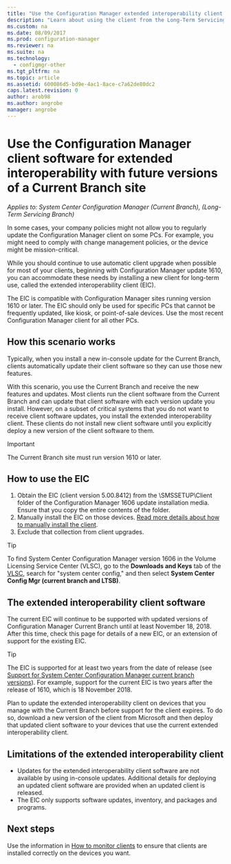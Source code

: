 ```yaml
---
title: "Use the Configuration Manager extended interoperability client with the Current Branch "
description: "Learn about using the client from the Long-Term Servicing Branch of Configuration Manager with a Current Branch site."
ms.custom: na
ms.date: 08/09/2017
ms.prod: configuration-manager
ms.reviewer: na
ms.suite: na
ms.technology:
  - configmgr-other
ms.tgt_pltfrm: na
ms.topic: article
ms.assetid: 600086d5-bd9e-4ac1-8ace-c7a62de80dc2
caps.latest.revision: 0
author: arob98
ms.author: angrobe
manager: angrobe
---
```


# Use the Configuration Manager client software for extended interoperability with future versions of a Current Branch site

*Applies to: System Center Configuration Manager (Current Branch), (Long-Term Servicing Branch)*  

In some cases, your company policies might not allow you to regularly update the Configuration Manager client on some PCs. For example, you might need to comply with change management policies, or the device might be mission-critical.

While you should continue to use automatic client upgrade when possible for most of your clients, beginning with Configuration Manager update 1610, you can accommodate these needs by installing a new client for long-term use, called the extended interoperability client (EIC).

The EIC is compatible with Configuration Manager sites running version 1610 or later. The EIC should only be used for specific PCs that cannot be frequently updated, like kiosk, or point-of-sale devices. Use the most recent Configuration Manager client for all other PCs.

## How this scenario works

Typically, when you install a new in-console update for the Current Branch, clients automatically update their client software so they can use those new features.

With this scenario, you use the Current Branch and receive the new features and updates. Most clients run the client software from the Current Branch and can update that client software with each version update you install. However, on a subset of critical systems that you do not want to receive client software updates, you install the extended interoperability client. These clients do not install new client software until you explicitly deploy a new version of the client software to them.

>[!IMPORTANT]
>The Current Branch site must run version 1610 or later.

## How to use the EIC

1. Obtain the EIC (client version 5.00.8412) from the \SMSSETUP\Client folder  of the Configuration Manager 1606 update installation media. Ensure that you copy the entire contents of the folder.
2. Manually install the EIC on those devices. [Read more details about how to manually install the client](/sccm/core/clients/deploy/deploy-clients-to-windows-computers#BKMK_Manual).
3. Exclude that collection from client upgrades.

>[!TIP]
>To find System Center Configuration Manager version 1606 in the Volume Licensing Service Center (VLSC), go to the **Downloads and Keys** tab of the [VLSC](https://www.microsoft.com/Licensing/servicecenter/Downloads/DownloadsAndKeys.aspx), search for "system center config," and then select **System Center Config Mgr (current branch and LTSB)**.

## The extended interoperability client software

The current EIC will continue to be supported with updated versions of Configuration Manager Current Branch until at least November 18, 2018. After this time, check this page for details of a new EIC, or an extension of support for the existing EIC.

>[!TIP]
>The EIC is supported for at least two years from the date of release (see [Support for System Center Configuration Manager current branch versions](/sccm/core/servers/manage/current-branch-versions-supported)). For example, support for the current EIC is two years after the release of 1610, which is 18 November 2018.

Plan to update the extended interoperability client on devices that you manage with the Current Branch before support for the client expires. To do so, download a new version of the client from Microsoft and then deploy that updated client software to your devices that use the current extended interoperability client.

## Limitations of the extended interoperability client

- Updates for the extended interoperability client software are not available by using in-console updates. Additional details for deploying an updated client software are provided when an updated client is released.
- The EIC only supports software updates, inventory, and packages and programs.

## Next steps

Use the information in [How to monitor clients](/sccm/core/clients/manage/monitor-clients) to ensure that clients are installed correctly on the devices you want.
